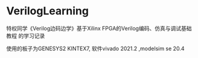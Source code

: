 # VerilogLearning
特权同学《Verilog边码边学》基于Xilinx FPGA的Verilog编码、仿真与调试基础教程 的学习记录

使用的板子为GENESYS2 KINTEX7, 软件vivado 2021.2 ,modelsim se 20.4
